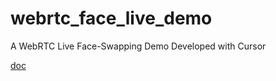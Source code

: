 # webrtc_face_live_demo
A WebRTC Live Face-Swapping Demo Developed with Cursor

[doc](https://mp.weixin.qq.com/s/8sZnGxF8NQpIlRKFPDPcTA)
